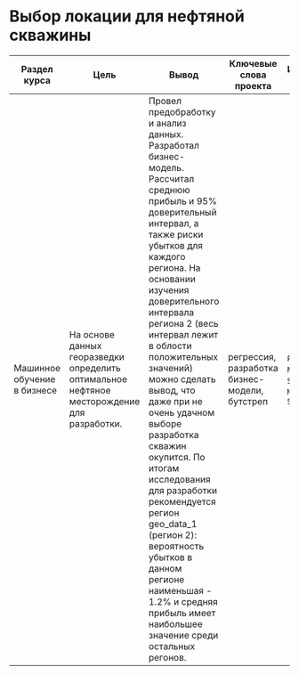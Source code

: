 # Выбор локации для нефтяной скважины

Раздел курса | Цель | Вывод | Ключевые слова проекта | Используемые библиотеки | Ключевые слова
------------- |---------------- | ---------------- | ---------------- | ----------------------- | -----------------------
Машинное обучение в бизнесе |На основе данных георазведки определить оптимальное нефтяное месторождение для разработки.  | Провел предобработку и анализ данных. Разработал бизнес-модель. Рассчитал среднюю прибыль и 95% доверительный интервал, а также риски убытков для каждого региона. На основании изучения доверительного интервала региона 2 (весь интервал лежит в облости положительных значений) можно сделать вывод, что даже при не очень удачном выборе разработка скважин окупится. По итогам исследования для разработки рекомендуется регион geo_data_1 (регион 2): вероятность убытков в данном регионе наименьшая - 1.2% и средняя прибыль имеет наибольшее значение среди остальных регонов. | регрессия, разработка бизнес-модели, бутстреп  | `Python`, `Pandas`, `Numpy`, `Scipy`, `Seaborn`, `Matplotlib`, `Scikit-learn` | регрессия, bootstrap, разработка бизнес-модели


